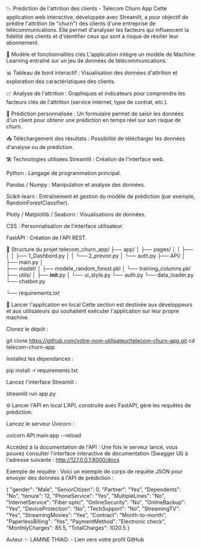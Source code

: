 📉 Prédiction de l'attrition des clients - Telecom Churn App
Cette application web interactive, développée avec Streamlit, a pour objectif de prédire l'attrition (le "churn") des clients d'une entreprise de télécommunications. Elle permet d'analyser les facteurs qui influencent la fidélité des clients et d'identifier ceux qui sont à risque de résilier leur abonnement.

🧠 Modèle et fonctionnalités clés
L'application intègre un modèle de Machine Learning entraîné sur un jeu de données de télécommunications.

📊 Tableau de bord interactif : Visualisation des données d'attrition et exploration des caractéristiques des clients.

📈 Analyse de l'attrition : Graphiques et indicateurs pour comprendre les facteurs clés de l'attrition (service internet, type de contrat, etc.).

🔮 Prédiction personnalisée : Un formulaire permet de saisir les données d'un client pour obtenir une prédiction en temps réel sur son risque de churn.

📥 Téléchargement des résultats : Possibilité de télécharger les données d'analyse ou de prédiction.

🛠️ Technologies utilisées
Streamlit : Création de l'interface web.

Python : Langage de programmation principal.

Pandas / Numpy : Manipulation et analyse des données.

Scikit-learn : Entraînement et gestion du modèle de prédiction (par exemple, RandomForestClassifier).

Plotly / Matplotlib / Seaborn : Visualisations de données.

CSS : Personnalisation de l'interface utilisateur.

FastAPI : Création de l'API REST.

📁 Structure du projet
telecom_churn_app/
├── app/
│   ├── pages/
│   │   ├── 
│   │   ├── 1_Dashbord.py
│   │   └── 2_prevoir.py
│   └── auth.py
├── API/
│   ├── main.py
│   
├── model/
│   ├── modele_random_forest.pkl
│   └── training_columns.pkl
├── utils/
│   ├── __init__.py
│   └── ui_style.py
    └── auth.py
     └── data_loader.py
    └── chatbot.py


└── requirements.txt

🚀 Lancer l'application en local
Cette section est destinée aux développeurs et aux utilisateurs qui souhaitent exécuter l'application sur leur propre machine.

Clonez le dépôt :

git clone https://github.com/votre-nom-utilisateur/telecom-churn-app.git
cd telecom-churn-app

Installez les dépendances :

pip install -r requirements.txt

Lancez l'interface Streamlit :

streamlit run app.py

🌐 Lancer l'API en local
L'API, construite avec FastAPI, gère les requêtes de prédiction.

Lancez le serveur Uvicorn :

uvicorn API.main:app --reload

Accédez à la documentation de l'API :
Une fois le serveur lancé, vous pouvez consulter l'interface interactive de documentation (Swagger UI) à l'adresse suivante :
http://127.0.0.1:8000/docs

Exemple de requête :
Voici un exemple de corps de requête JSON pour envoyer des données à l'API de prédiction :

{
  "gender": "Male",
  "SeniorCitizen": 0,
  "Partner": "Yes",
  "Dependents": "No",
  "tenure": 12,
  "PhoneService": "Yes",
  "MultipleLines": "No",
  "InternetService": "Fiber optic",
  "OnlineSecurity": "No",
  "OnlineBackup": "Yes",
  "DeviceProtection": "No",
  "TechSupport": "No",
  "StreamingTV": "Yes",
  "StreamingMovies": "Yes",
  "Contract": "Month-to-month",
  "PaperlessBilling": "Yes",
  "PaymentMethod": "Electronic check",
  "MonthlyCharges": 85.5,
  "TotalCharges": 1020.5
}

Auteur ✨
LAMINE THIAO: - Lien vers votre profil GitHub